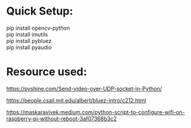 # Quick Setup:
pip install opencv-python\
pip install imutils\
pip install pybluez\
pip install pyaudio

# Resource used:

https://pyshine.com/Send-video-over-UDP-socket-in-Python/

https://people.csail.mit.edu/albert/bluez-intro/c212.html

https://maskaravivek.medium.com/python-script-to-configure-wifi-on-raspberry-pi-without-reboot-3af07368b3c2
